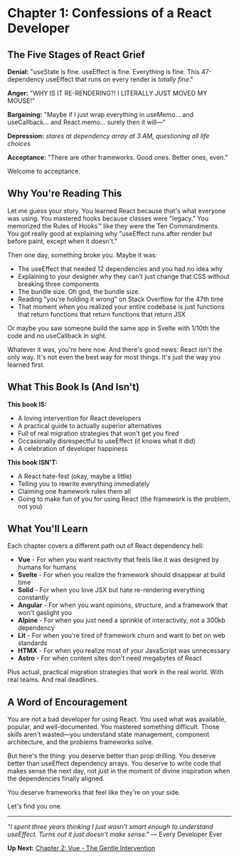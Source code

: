 # Chapter 1: Confessions of a React Developer

## The Five Stages of React Grief

**Denial:** "useState is fine. useEffect is fine. Everything is fine. This 47-dependency useEffect that runs on every render is *totally fine*."

**Anger:** "WHY IS IT RE-RENDERING?! I LITERALLY JUST MOVED MY MOUSE!"

**Bargaining:** "Maybe if I just wrap everything in useMemo... and useCallback... and React.memo... surely then it will—"

**Depression:** *stares at dependency array at 3 AM, questioning all life choices*

**Acceptance:** "There are other frameworks. Good ones. Better ones, even."

Welcome to acceptance.

## Why You're Reading This

Let me guess your story. You learned React because that's what everyone was using. You mastered hooks because classes were "legacy." You memorized the Rules of Hooks™ like they were the Ten Commandments. You got really good at explaining why "useEffect runs after render but before paint, except when it doesn't."

Then one day, something broke you. Maybe it was:

- The useEffect that needed 12 dependencies and you had no idea why
- Explaining to your designer why they can't just change that CSS without breaking three components
- The bundle size. Oh god, the bundle size.
- Reading "you're holding it wrong" on Stack Overflow for the 47th time
- That moment when you realized your entire codebase is just functions that return functions that return functions that return JSX

Or maybe you saw someone build the same app in Svelte with 1/10th the code and no useCallback in sight.

Whatever it was, you're here now. And there's good news: React isn't the only way. It's not even the best way for most things. It's just the way you learned first.

## What This Book Is (And Isn't)

**This book IS:**
- A loving intervention for React developers
- A practical guide to actually superior alternatives
- Full of real migration strategies that won't get you fired
- Occasionally disrespectful to useEffect (it knows what it did)
- A celebration of developer happiness

**This book ISN'T:**
- A React hate-fest (okay, maybe a little)
- Telling you to rewrite everything immediately
- Claiming one framework rules them all
- Going to make fun of you for using React (the framework is the problem, not you)

## What You'll Learn

Each chapter covers a different path out of React dependency hell:

- **Vue** - For when you want reactivity that feels like it was designed by humans for humans
- **Svelte** - For when you realize the framework should disappear at build time
- **Solid** - For when you love JSX but hate re-rendering everything constantly
- **Angular** - For when you want opinions, structure, and a framework that won't gaslight you
- **Alpine** - For when you just need a sprinkle of interactivity, not a 300kb dependency
- **Lit** - For when you're tired of framework churn and want to bet on web standards
- **HTMX** - For when you realize most of your JavaScript was unnecessary
- **Astro** - For when content sites don't need megabytes of React

Plus actual, practical migration strategies that work in the real world. With real teams. And real deadlines.

## A Word of Encouragement

You are not a bad developer for using React. You used what was available, popular, and well-documented. You mastered something difficult. Those skills aren't wasted—you understand state management, component architecture, and the problems frameworks solve.

But here's the thing: you deserve better than prop drilling. You deserve better than useEffect dependency arrays. You deserve to write code that makes sense the next day, not just in the moment of divine inspiration when the dependencies finally aligned.

You deserve frameworks that feel like they're on your side.

Let's find you one.

---

*"I spent three years thinking I just wasn't smart enough to understand useEffect. Turns out it just doesn't make sense."*
— Every Developer Ever

**Up Next:** [Chapter 2: Vue - The Gentle Intervention](02-vue.md)
